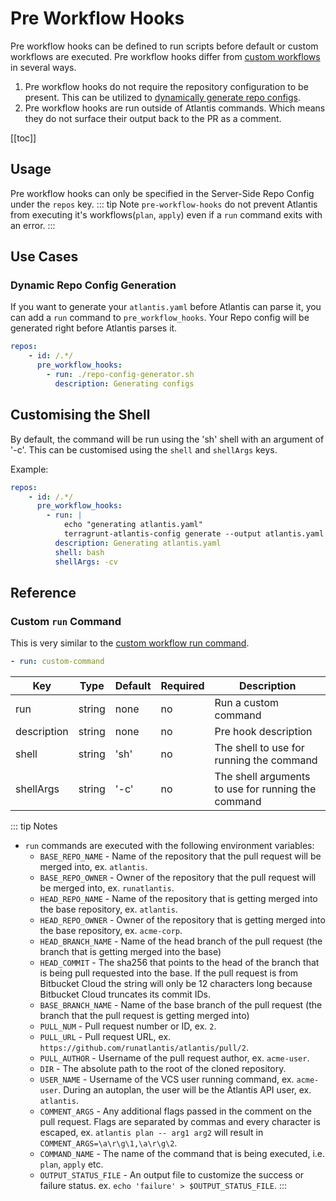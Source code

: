 # Pre Workflow Hooks

Pre workflow hooks can be defined to run scripts before default or custom
workflows are executed. Pre workflow hooks differ from [custom
workflows](custom-workflows.html#custom-run-command) in several ways.

1. Pre workflow hooks do not require the repository configuration to be
   present. This can be utilized to [dynamically generate repo configs](pre-workflow-hooks.html#dynamic-repo-config-generation).
2. Pre workflow hooks are run outside of Atlantis commands. Which means
   they do not surface their output back to the PR as a comment.

[[toc]]

## Usage

Pre workflow hooks can only be specified in the Server-Side Repo Config under the
`repos` key.
::: tip Note
`pre-workflow-hooks` do not prevent Atlantis from executing it's
workflows(`plan`, `apply`) even if a `run` command exits with an error.
::: 

## Use Cases

### Dynamic Repo Config Generation

If you want to generate your `atlantis.yaml` before Atlantis can parse it, you
can add a `run` command to `pre_workflow_hooks`. Your Repo config will be generated
right before Atlantis parses it.

```yaml
repos:
    - id: /.*/
      pre_workflow_hooks:
        - run: ./repo-config-generator.sh
          description: Generating configs
```

## Customising the Shell

By default, the command will be run using the 'sh' shell with an argument of '-c'. This
can be customised using the `shell` and `shellArgs` keys.

Example:

```yaml
repos:
    - id: /.*/
      pre_workflow_hooks:
        - run: |
            echo "generating atlantis.yaml"
            terragrunt-atlantis-config generate --output atlantis.yaml --autoplan --parallel
          description: Generating atlantis.yaml
          shell: bash
          shellArgs: -cv
```

## Reference

### Custom `run` Command

This is very similar to the [custom workflow run
command](custom-workflows.html#custom-run-command).

```yaml
- run: custom-command
```

| Key         | Type   | Default | Required | Description          |
| ----------- | ------ | ------- | -------- | -------------------- |
| run         | string | none    | no       | Run a custom command |
| description | string | none    | no       | Pre hook description |
| shell       | string | 'sh'    | no       | The shell to use for running the command |
| shellArgs   | string | '-c'    | no       | The shell arguments to use for running the command |

::: tip Notes
* `run` commands are executed with the following environment variables:
  * `BASE_REPO_NAME` - Name of the repository that the pull request will be merged into, ex. `atlantis`.
  * `BASE_REPO_OWNER` - Owner of the repository that the pull request will be merged into, ex. `runatlantis`.
  * `HEAD_REPO_NAME` - Name of the repository that is getting merged into the base repository, ex. `atlantis`.
  * `HEAD_REPO_OWNER` - Owner of the repository that is getting merged into the base repository, ex. `acme-corp`.
  * `HEAD_BRANCH_NAME` - Name of the head branch of the pull request (the branch that is getting merged into the base)
  * `HEAD_COMMIT` - The sha256 that points to the head of the branch that is being pull requested into the base. If the pull request is from Bitbucket Cloud the string will only be 12 characters long because Bitbucket Cloud truncates its commit IDs.
  * `BASE_BRANCH_NAME` - Name of the base branch of the pull request (the branch that the pull request is getting merged into)
  * `PULL_NUM` - Pull request number or ID, ex. `2`.
  * `PULL_URL` - Pull request URL, ex. `https://github.com/runatlantis/atlantis/pull/2`.
  * `PULL_AUTHOR` - Username of the pull request author, ex. `acme-user`.
  * `DIR` - The absolute path to the root of the cloned repository. 
  * `USER_NAME` - Username of the VCS user running command, ex. `acme-user`. During an autoplan, the user will be the Atlantis API user, ex. `atlantis`.
  * `COMMENT_ARGS` - Any additional flags passed in the comment on the pull request. Flags are separated by commas and
      every character is escaped, ex. `atlantis plan -- arg1 arg2` will result in `COMMENT_ARGS=\a\r\g\1,\a\r\g\2`.
  * `COMMAND_NAME` - The name of the command that is being executed, i.e. `plan`, `apply` etc.
  * `OUTPUT_STATUS_FILE` - An output file to customize the success or failure status. ex. `echo 'failure' > $OUTPUT_STATUS_FILE`.
:::
